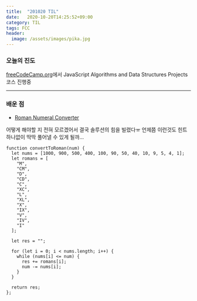 ```yaml
---
title:  "201020 TIL"
date:   2020-10-20T14:25:52+09:00
category: TIL
tags: FCC
header:
  image: /assets/images/pika.jpg
---
```


<h3>오늘의 진도</h3>

[freeCodeCamp.org](https://www.freecodecamp.org/)에서 JavaScript Algorithms and Data Structures Projects 코스 진행중

<hr>

<h3>배운 점</h3>

 - [Roman Numeral Converter](https://www.freecodecamp.org/learn/javascript-algorithms-and-data-structures/javascript-algorithms-and-data-structures-projects/roman-numeral-converter)

어떻게 해야할 지 전혀 모르겠어서 결국 솔루션의 힘을 빌렸다ㅠ 언제쯤 이런것도 힌트 하나없이 딱딱 풀어낼 수 있게 될까...

```
function convertToRoman(num) {
  let nums = [1000, 900, 500, 400, 100, 90, 50, 40, 10, 9, 5, 4, 1];
  let romans = [
    "M",
    "CM",
    "D",
    "CD",
    "C",
    "XC",
    "L",
    "XL",
    "X",
    "IX",
    "V",
    "IV",
    "I"
  ];

  let res = "";

  for (let i = 0; i < nums.length; i++) {
    while (nums[i] <= num) {
      res += romans[i];
      num -= nums[i];
    }
  }

  return res;
};
```